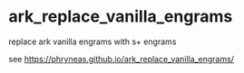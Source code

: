 # ark_replace_vanilla_engrams
replace ark vanilla engrams with s+ engrams

see https://phryneas.github.io/ark_replace_vanilla_engrams/

